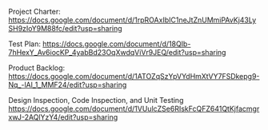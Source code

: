 Project Charter:
https://docs.google.com/document/d/1rpROAxIbIC1neJtZnUMmiPAvKj43LySH9zIoY9M88fc/edit?usp=sharing

Test Plan:
https://docs.google.com/document/d/18QIb-7hHexY_Av6iocKP_4yabBd23OqXwdqViVr9JEQ/edit?usp=sharing

Product Backlog:
https://docs.google.com/document/d/1ATOZqSzYpVYdHmXtVY7FSDkepg9-Nq_-lAl_1_MMF24/edit?usp=sharing

Design Inspection, Code Inspection, and Unit Testing
https://docs.google.com/document/d/1VUulcZSe6RIskFcQFZ641QtKjfacmgrxwJ-2AQlYzY4/edit?usp=sharing
